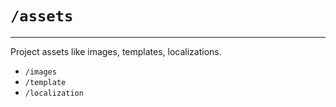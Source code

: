 # `/assets`

---

Project assets like images, templates, localizations.


* `/images`
* `/template`
* `/localization`